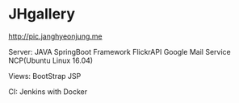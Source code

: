 # JHgallery

http://pic.janghyeonjung.me
</b>
</b>

Server:</b>
JAVA</b>
SpringBoot Framework</b>
FlickrAPI</b>
Google Mail Service</b>
NCP(Ubuntu Linux 16.04)</b>

Views:</b>
BootStrap</b>
JSP</b>

CI:</b>
Jenkins with Docker</b>

